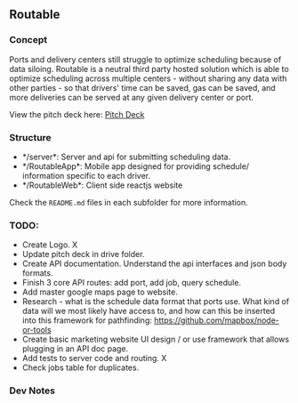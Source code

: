 Routable
---

### Concept

Ports and delivery centers still struggle to optimize scheduling because of data siloing. Routable is a neutral third party hosted solution which is able to optimize scheduling across multiple centers - without sharing any data with other parties - so that drivers' time can be saved, gas can be saved, and more deliveries can be served at any given delivery center or port.

View the pitch deck here: <a href="https://docs.google.com/presentation/d/1rC6jKaGLiJJWgyQHkIo4bEdZeTz1ex22JDnd4DLX3EQ/edit?usp=sharing">Pitch Deck</a>

### Structure

<ul>
<li>*/server*: Server and api for submitting scheduling data.</li>
<li>*/RoutableApp*: Mobile app designed for providing schedule/ information specific to each driver.</li>
<li>*/RoutableWeb*: Client side reactjs website</li>
</ul>

Check the `README.md` files in each subfolder for more information.

### TODO:
* Create Logo. X
* Update pitch deck in drive folder.
* Create API documentation. Understand the api interfaces and json body formats. 
* Finish 3 core API routes: add port, add job, query schedule.
* Add master google maps page to website.
* Research - what is the schedule data format that ports use. What kind of data will we most likely have access to, and how can this be inserted into this framework for pathfinding: https://github.com/mapbox/node-or-tools
* Create basic marketing website UI design / or use framework that allows plugging in an API doc page.
* Add tests to server code and routing. X
* Check jobs table for duplicates.

### Dev Notes
